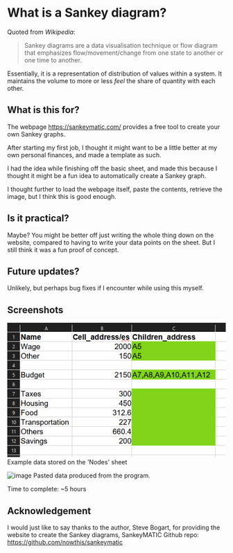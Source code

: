 # What is a Sankey diagram?
Quoted from _Wikipedia_:

> Sankey diagrams are a data visualisation technique or flow diagram that emphasizes flow/movement/change from one state to another or one time to another.

Essentially, it is a representation of distribution of values within a system. It maintains the volume to more or less _feel_ the share of quantity with each other.

## What is this for?
The webpage https://sankeymatic.com/ provides a free tool to create your own Sankey graphs.

After starting my first job, I thought it might want to be a little better at my own personal finances, and made a template as such.

I had the idea while finishing off the basic sheet, and made this because I thought it might be a fun idea to automatically create a Sankey graph.

I thought further to load the webpage itself, paste the contents, retrieve the image, but I think this is good enough.

## Is it practical?
Maybe? You might be better off just writing the whole thing down on the website, compared to having to write your data points on the sheet. But I still think it was a fun proof of concept.

## Future updates?
Unlikely, but perhaps bug fixes if I encounter while using this myself.

## Screenshots

![image](DataPoints.png)
Example data stored on the 'Nodes' sheet

![image](theme.png)
Pasted data produced from the program.

Time to complete: ~5 hours

## Acknowledgement
I would just like to say thanks to the author, Steve Bogart, for providing the website to create the Sankey diagrams,
SankeyMATIC Github repo: https://github.com/nowthis/sankeymatic